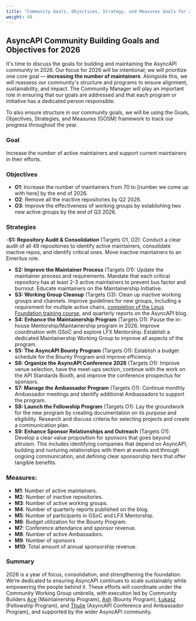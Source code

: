 ```yaml
---
title: "Community Goals, Objectives, Strategy, and Measures Goals for 2026"
weight: 40
---
```


## AsyncAPI Community Building Goals and Objectives for 2026
It's time to discuss the goals for building and maintaining the AsyncAPI community in 2026. Our focus for 2026 will be intentional; we will prioritize one core goal — **increasing the number of maintainers**. Alongside this, we will reassess our community's structure and programs to ensure alignment, sustainability, and impact. The Community Manager will play an important role in ensuring that our goals are addressed and that each program or initiative has a dedicated person responsible.

To also ensure structure in our community goals, we will be using the Goals, Objectives, Strategies, and Measures (GOSM) framework to track our progress throughout the year.

### Goal

Increase the number of active maintainers and support current maintainers in their efforts.

### Objectives
- **O1**: Increase the number of maintainers from 70 to [number we come up with here] by the end of 2026.
- **O2**: Remove all the inactive repositories by Q2 2026.
- **O3**: Improve the effectiveness of working groups by establishing two new active groups by the end of Q3 2026.

### Strategies
-**S1: Repository Audit & Consolidation** (Targets O1, O2): Conduct a clear audit of all 49 repositories to identify active maintainers, consolidate inactive repos, and identify critical ones. Move inactive maintainers to an Emeritus role.
- **S2: Improve the Maintainer Process** (Targets O1): Update the maintainer process and requirements. Mandate that each critical repository has at least 2-3 active maintainers to prevent bus factor and burnout. Educate maintainers on the Maintainership Initiative.
- **S3: Working Group Cleanup** (Targets O3): Clean up inactive working groups and channels. Improve guidelines for new groups, including a requirement for multiple active chairs, [completion of the Linux Foundation training course](https://training.linuxfoundation.org/training/leading-high-performance-working-group-meetings-lfc120), and quarterly reports on the AsyncAPI blog.
- **S4: Enhance the Maintainership Program** (Targets O1): Pause the in-house Mentorship/Maintainership program in 2026. Improve coordination with GSoC and explore LFX Mentorship. Establish a dedicated Maintainership Working Group to improve all aspects of the program.
- **S5: The AsyncAPI Bounty Program** (Targets O1): Establish a budget schedule for the Bounty Program and improve efficiency.
- **S6: Organize the AsyncAPI Conference 2026** (Targets O1): Improve venue selection, have the meet-ups section, continue with the work on the API Standards Booth, and improve the conference prospectus for sponsors.
- **S7: Manage the Ambassador Program** (Targets O1): Continue monthly Ambassador meetings and identify additional Ambassadors to support the program.
- **S8: Launch the Fellowship Program** (Targets O1): Lay the groundwork for the new program by creating documentation on its purpose and eligibility. Research and discuss criteria for selecting projects and create a communication plan.
- **S9: Enhance Sponsor Relationships and Outreach** (Targets O1): Develop a clear value proposition for sponsors that goes beyond altruism. This includes identifying companies that depend on AsyncAPI, building and nurturing relationships with them at events and through ongoing communication, and defining clear sponsorship tiers that offer tangible benefits.


### Measures:
- **M1**: Number of active maintainers.
- **M2**: Number of inactive repositories.
- **M3**: Number of active working groups.
- **M4**: Number of quarterly reports published on the blog.
- **M5**: Number of participants in GSoC and LFX Mentorship.
- **M6**: Budget utilization for the Bounty Program.
- **M7**: Conference attendance and sponsor revenue.
- **M8**: Number of active Ambassadors.
- **M9**: Number of sponsors
- **M10**: Total amount of annual sponsorship revenue.

### Summary
2026 is a year of focus, consolidation, and strengthening the foundation. We’re dedicated to ensuring AsyncAPI continues to scale sustainably while empowering the people behind it. 
These efforts will coordinate under the Community Working Group umbrella, with execution led by Community Builders [Ace](https://github.com/AceTheCreator) (Maintainership Program), [Ash](https://github.com/aeworxet) (Bounty Program), [Łukasz](https://github.com/derberg) (Fellowship Program), and [Thulie](https://github.com/thulieblack) (AsyncAPI Conference and Ambassador Program), and supported by the wider AsyncAPI community. 
